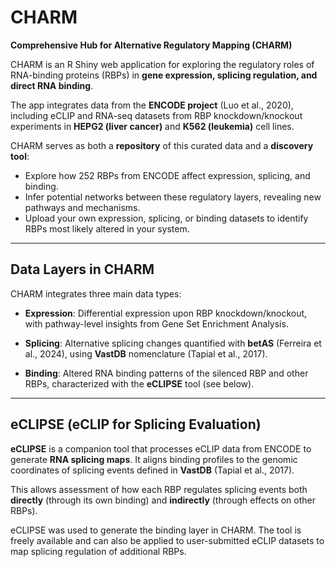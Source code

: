 # CHARM

**Comprehensive Hub for Alternative Regulatory Mapping (CHARM)**  

CHARM is an R Shiny web application for exploring the regulatory roles of RNA-binding proteins (RBPs) in **gene expression, splicing regulation, and direct RNA binding**.  

The app integrates data from the **ENCODE project** (Luo et al., 2020), including eCLIP and RNA-seq datasets from RBP knockdown/knockout experiments in **HEPG2 (liver cancer)** and **K562 (leukemia)** cell lines.  

CHARM serves as both a **repository** of this curated data and a **discovery tool**:  
- Explore how 252 RBPs from ENCODE affect expression, splicing, and binding.  
- Infer potential networks between these regulatory layers, revealing new pathways and mechanisms.  
- Upload your own expression, splicing, or binding datasets to identify RBPs most likely altered in your system.  

---

## Data Layers in CHARM  

CHARM integrates three main data types:  

- **Expression**: Differential expression upon RBP knockdown/knockout, with pathway-level insights from Gene Set Enrichment Analysis.  

- **Splicing**: Alternative splicing changes quantified with **betAS** (Ferreira et al., 2024), using **VastDB** nomenclature (Tapial et al., 2017).  

- **Binding**: Altered RNA binding patterns of the silenced RBP and other RBPs, characterized with the **eCLIPSE** tool (see below).  

---

## eCLIPSE (eCLIP for Splicing Evaluation)  

**eCLIPSE** is a companion tool that processes eCLIP data from ENCODE to generate **RNA splicing maps**. It aligns binding profiles to the genomic coordinates of splicing events defined in **VastDB** (Tapial et al., 2017).  

This allows assessment of how each RBP regulates splicing events both **directly** (through its own binding) and **indirectly** (through effects on other RBPs).  

eCLIPSE was used to generate the binding layer in CHARM. The tool is freely available and can also be applied to user-submitted eCLIP datasets to map splicing regulation of additional RBPs.  
